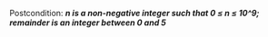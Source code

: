 Postcondition: ***n is a non-negative integer such that 0 ≤ n ≤ 10^9; remainder is an integer between 0 and 5***